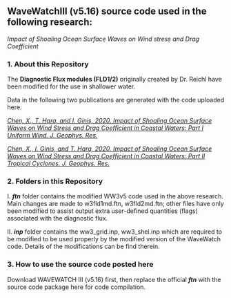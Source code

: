 ## WaveWatchIII (v5.16) source code used in the following research:
_Impact of Shoaling Ocean Surface Waves on Wind stress and Drag Coefficient_

### 1. About this Repository
The **Diagnostic Flux modules (FLD1/2)** originally created by Dr. Reichl have been 
modified for the use in shallower water.


Data in the following two publications are generated with the code uploaded here.

[_Chen, X., T. Hara, and I. Ginis, 2020. Impact of Shoaling Ocean Surface Waves on Wind Stress and Drag Coefficient in Coastal Waters: Part I Uniform Wind. J. Geophys. Res._][paper1]

 [_Chen, X., I. Ginis, and T. Hara, 2020. Impact of Shoaling Ocean Surface Waves on Wind Stress and Drag Coefficient in Coastal Waters: Part II Tropical Cyclones. J. Geophys. Res._][paper2]
 
### 2. Folders in this Repository 
I. **_ftn_** folder contains the modified WW3v5 code used in the above research. Main changes are made to w3fld1md.ftn, w3fld2md.ftn; other files have only been modified to assist output extra user-defined quantities (flags) associated with the diagnostic flux. 

II. **_inp_** folder contains the ww3_grid.inp, ww3_shel.inp which are required to be modified to be used properly by the modified version of the WaveWatch code. Details of the modifications can be find therein.


### 3. How to use the source code posted here

Download WAVEWATCH III (v5.16) first, then replace the official **_ftn_** with the source code package here for code compilation. 
 
[paper1]: https://agupubs.onlinelibrary.wiley.com/doi/abs/10.1029/2020JC016222
[paper2]: https://agupubs.onlinelibrary.wiley.com/doi/abs/10.1029/2020JC016223




